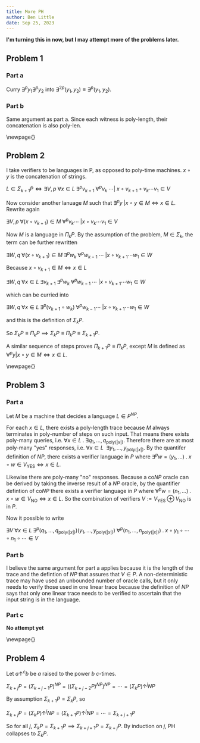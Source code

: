 ```yaml
---
title: More PH
author: Ben Little
date: Sep 25, 2023
---
```


**I'm turning this in now, but I may attempt more of the problems later.**

## Problem 1

### Part a

Curry $\exists^p y_1 \exists^p y_2$ into $\exists^{2p} (y_1,y_2) \equiv \exists^p (y_1,y_2)$.

### Part b

Same argument as part a. Since each witness is poly-length, their concatenation is also poly-len.

\newpage{}

## Problem 2

I take verifiers to be languages in P, as opposed to poly-time machines. $x \circ y$ is the concatenation of strings.

$L \in \Sigma_{k+1} P \iff \exists V,p \; \forall x \in L \; \exists^p v_{k+1} \; \forall^p v_k \; \cdots | \; x \circ v_{k+1} \circ v_k \cdots v_1 \in V$

Now consider another lanuage $M$ such that $\exists^p y \; | x \circ y \in M \iff x \in L$. Rewrite again

$\exists V,p \; \forall (x \circ v_{k+1}) \in M \; \forall^p v_k \cdots \; | x \circ v_k \cdots v_1 \in V$

Now $M$ is a language in $\Pi_k P$. By the assumption of the problem, $M \in \Sigma_k$, the term can be further rewritten

$\exists W,q \; \forall (x \circ v_{k+1}) \in M \; \exists^p w_k \; \forall^p w_{k-1} \; \cdots \; | x \circ v_{k+1} \cdots w_1 \in W$

Because $x \circ v_{k+1} \in M \iff x \in L$

$\exists W,q \; \forall x \in L \; \exists v_{k+1} \; \exists^p w_k \; \forall^p w_{k-1} \; \cdots \;  | x \circ v_{k+1} \cdots w_1 \in W$

which can be curried into

$\exists W,q \; \forall x \in L \; \exists^p (v_{k+1} \circ w_k) \; \forall^p w_{k-1} \cdots \; | x \circ v_{k+1} \cdots w_1 \in W$

and this is the definition of $\Sigma_k P$.

So $\Sigma_k P \equiv \Pi_k P \implies \Sigma_k P \equiv \Pi_k P \equiv \Sigma_{k+1} P$.

A similar sequence of steps proves $\Pi_{k+1} P \equiv \Pi_k P$, except $M$ is defined as $\forall^p y | x \circ y \in M \iff x \in L$.

\newpage{}

## Problem 3

### Part a

Let $M$ be a machine that decides a language $L \in P^{NP}$.

For each $x \in L$, there exists a poly-length trace because $M$ always terminates in poly-number of steps on such input. That means there exists poly-many queries, i.e. $\forall x \in L \;.\; \exists q_1, \ldots, q_{\text{poly}(|x|)}$. Therefore there are at most poly-many "yes" responses, i.e. $\forall x \in L \;\ \exists y_1, \ldots, y_{\text{poly}(|x|)}$. By the quantifer definition of $NP$, there exists a verifier language in $P$ where $\exists^p w = (y_1, \ldots) \;.\; x \circ w \in V_{\text{YES}} \iff x \in L$.

Likewise there are poly-many "no" responses. Because a $\text{co}NP$ oracle can be derived by taking the inverse result of a $NP$ oracle, by the quantifier defintion of $\text{co}NP$ there exists a verifier language in $P$ where $\forall^p w = (n_1, \ldots) \;.\; x \circ w \in V_{\text{NO}} \iff x \in L$. So the combination of verifiers $V := V_{\text{YES}} \oplus V_{\text{NO}}$ is in $P$.

Now it possible to write

$\exists V \; \forall x \in L \; \exists^p (q_1,\ldots,q_{\text{poly}(|x|)}) (y_1, \ldots, y_{\text{poly}(|x|)}) \; \forall^p (n_1, \ldots, n_{\text{poly}(|x|)}) \;.\; x \circ y_1 \circ \cdots \circ n_1 \circ \cdots \in V$

### Part b

I believe the same argument for part a applies because it is the length of the trace and the defintion of $NP$ that assures that $V \in P$. A non-deterministic trace may have used an unbounded number of oracle calls, but it only needs to verify those used in one linear trace because the definition of $NP$ says that only one linear trace needs to be verified to ascertain that the input string is in the language.

### Part c

**No attempt yet**

\newpage{}

## Problem 4

Let $a \uparrow^c b$ be $a$ raised to the power $b$ $c$-times.

$\Sigma_{k+j} P = (\Sigma_{k+j-1} P)^{NP} = ((\Sigma_{k+j-2} P)^{NP})^{NP} = \cdots = (\Sigma_{k} P) \uparrow^j NP$

By assumption $\Sigma_{k+1} P = \Sigma_k P$, so

$\Sigma_{k+j} P = (\Sigma_{k} P) \uparrow^j NP = (\Sigma_{k+1} P) \uparrow^j NP = \cdots = \Sigma_{k+j+1} P$

So for all $j$, $\Sigma_k P = \Sigma_{k+1} P \implies \Sigma_{k+j+1} P = \Sigma_{k+j} P$. By induction on $j$, PH collapses to $\Sigma_k P$.
